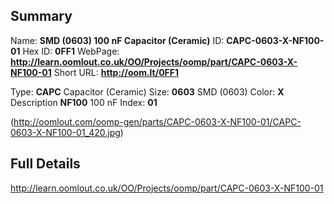 

 ## Summary
Name: __SMD (0603) 100 nF Capacitor (Ceramic)__
ID: __CAPC-0603-X-NF100-01__
Hex ID: __0FF1__
WebPage: __http://learn.oomlout.co.uk/OO/Projects/oomp/part/CAPC-0603-X-NF100-01__
Short URL: __http://oom.lt/0FF1__

Type: __CAPC__ Capacitor (Ceramic) 
Size: __0603__ SMD (0603) 
Color: __X__  
Description __NF100__ 100 nF 
Index: __01__


(http://oomlout.com/oomp-gen/parts/CAPC-0603-X-NF100-01/CAPC-0603-X-NF100-01_420.jpg)


 ## Full Details
 http://learn.oomlout.co.uk/OO/Projects/oomp/part/CAPC-0603-X-NF100-01














